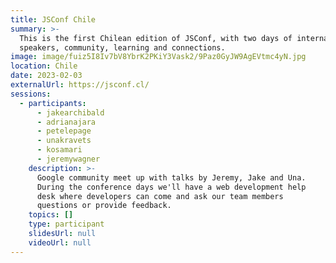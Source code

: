 ```yaml
---
title: JSConf Chile
summary: >-
  This is the first Chilean edition of JSConf, with two days of international
  speakers, community, learning and connections.
image: image/fuiz5I8Iv7bV8YbrK2PKiY3Vask2/9Paz0GyJW9AgEVtmc4yN.jpg
location: Chile
date: 2023-02-03
externalUrl: https://jsconf.cl/
sessions:
  - participants:
      - jakearchibald
      - adrianajara
      - petelepage
      - unakravets
      - kosamari
      - jeremywagner
    description: >-
      Google community meet up with talks by Jeremy, Jake and Una.
      During the conference days we'll have a web development help
      desk where developers can come and ask our team members
      questions or provide feedback.
    topics: []
    type: participant
    slidesUrl: null
    videoUrl: null
---
```

